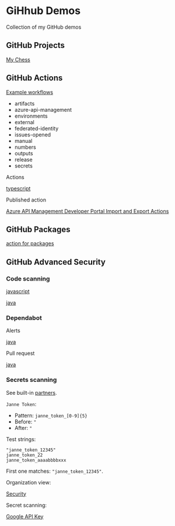 # GiHhub Demos

Collection of my GitHub demos

## GitHub Projects

[My Chess](https://github.com/users/JanneMattila/projects/5/views/1)

## GitHub Actions

[Example workflows](https://github.com/JanneMattila/github-actions-demos/tree/main/.github/workflows)

- artifacts
- azure-api-management
- environments
- external
- federated-identity
- issues-opened
- manual
- numbers
- outputs
- release
- secrets

Actions

[typescript](https://github.com/JanneMattila/typescript-action-demo)

Published action

[Azure API Management Developer Portal Import and Export Actions](https://github.com/JanneMattila/azure-api-management-developer-portal-action)

## GitHub Packages

[action for packages](https://github.com/JanneMattila/github-actions-for-packages)

## GitHub Advanced Security

### Code scanning

[javascript](https://github.com/JanneMattila/code-scanning-javascript-demo/security/code-scanning)

[java](https://github.com/jannemattilaorgdemo/advanced-security-java-webgoat/security/code-scanning)

### Dependabot

Alerts

[java](https://github.com/jannemattilaorgdemo/advanced-security-java-webgoat/security/dependabot)

Pull request

[java](https://github.com/jannemattilaorgdemo/advanced-security-java-webgoat/pulls)

### Secrets scanning

See built-in [partners](https://docs.github.com/en/code-security/secret-scanning/secret-scanning-partners).

`Janne Token`: 

- Pattern: `janne_token_[0-9]{5}`
- Before: `"`
- After: `"`

Test strings:

```
"janne_token_12345"
janne_token_22
janne_token_aaaabbbbxxx
```

First one matches: `"janne_token_12345"`.

Organization view:

[Security](https://github.com/orgs/jannemattilaorgdemo/security)

Secret scanning:

[Google API Key](https://github.com/jannemattilaorgdemo/openhack-devops-nov-2021/security/secret-scanning/1)

